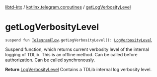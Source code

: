 [libtd-ktx](../index.md) / [kotlinx.telegram.coroutines](index.md) / [getLogVerbosityLevel](./get-log-verbosity-level.md)

# getLogVerbosityLevel

`suspend fun `[`TelegramFlow`](../kotlinx.telegram.core/-telegram-flow/index.md)`.getLogVerbosityLevel(): `[`LogVerbosityLevel`](https://tdlibx.github.io/td/docs/org/drinkless/td/libcore/telegram/TdApi.LogVerbosityLevel.html)

Suspend function, which returns current verbosity level of the internal logging of TDLib. This is
an offline method. Can be called before authorization. Can be called synchronously.

**Return**
[LogVerbosityLevel](https://tdlibx.github.io/td/docs/org/drinkless/td/libcore/telegram/TdApi.LogVerbosityLevel.html) Contains a TDLib internal log verbosity level.

